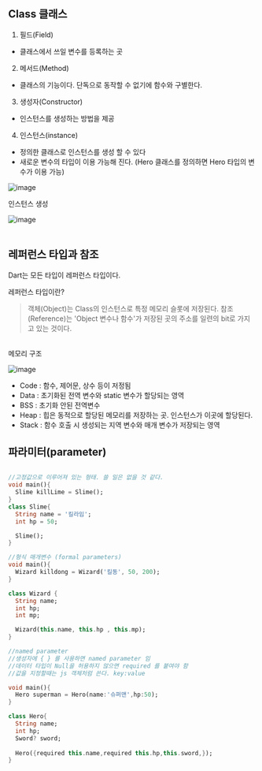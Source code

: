 ## Class 클래스
1. 필드(Field)
  - 클래스에서 쓰일 변수를 등록하는 곳
2. 메서드(Method)
  - 클래스의 기능이다. 단독으로 동작할 수 없기에 함수와 구별한다.
3. 생성자(Constructor)
  - 인스턴스를 생성하는 방법을 제공
4. 인스턴스(instance)
  - 정의한 클래스로 인스턴스를 생성 할 수 있다
  - 새로운 변수의 타입이 이용 가능해 진다. (Hero 클래스를 정의하면 Hero 타입의 변수가 이용 가능)
    
![image](https://github.com/Gunbam27/TIL/assets/95085649/a3e4000f-b10b-4652-a97b-d9d312253ad6)

인스턴스 생성

![image](https://github.com/Gunbam27/TIL/assets/95085649/89ead404-d3a3-49bb-9037-c5da88bd3220)
<br/>
<br/>

## 레퍼런스 타입과 참조

Dart는 모든 타입이 레퍼런스 타입이다.

레퍼런스 타입이란?
> 객체(Object)는 Class의 인스턴스로 특정 메모리 슬롯에 저장된다.
참조(Reference)는 'Object 변수나 함수'가 저장된 곳의 주소를 일련의 bit로 가지고 있는 것이다.
<br/>
메모리 구조

![image](https://github.com/Gunbam27/TIL/assets/95085649/8c36e65c-2e1b-416d-b2d3-f440a88dac2b)

- Code :
함수, 제어문, 상수 등이 저정됨
- Data :
초기화된 전역 변수와 static 변수가 할당되는 영역
- BSS :
초기화 안된 전역변수
- Heap :
힙은 동적으로 할당된 메모리를 저장하는 곳. 인스턴스가 이곳에 할당된다.
- Stack :
함수 호출 시 생성되는 지역 변수와 매개 변수가 저장되는 영역


## 파라미터(parameter)
```dart

//고정값으로 이루어져 있는 형태. 쓸 일은 없을 것 같다.
void main(){
  Slime killLime = Slime();
}
class Slime{
  String name = '킬라임';
  int hp = 50;

  Slime();
}

//형식 매개변수 (formal parameters)
void main(){
  Wizard killdong = Wizard('킬동', 50, 200);
}

class Wizard {
  String name;
  int hp;
  int mp;

  Wizard(this.name, this.hp , this.mp);
}

//named parameter
//생성자에 { } 를 사용하면 named parameter 임
//데이터 타입이 Null을 허용하지 않으면 required 를 붙여야 함
//값을 지정할때는 js 객체처럼 쓴다. key:value

void main(){
  Hero superman = Hero(name:'슈퍼맨',hp:50);
}

class Hero{
  String name;
  int hp;
  Sword? sword;
  
  Hero({required this.name,required this.hp,this.sword,});
}

```


